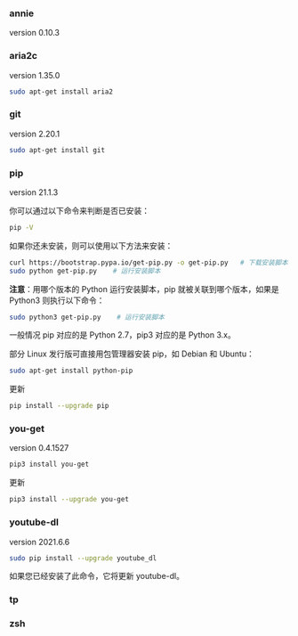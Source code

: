 ### annie

version 0.10.3

### aria2c

version 1.35.0

```bash
sudo apt-get install aria2
```

### git

version 2.20.1

```bash
sudo apt-get install git
```

### pip

version 21.1.3

你可以通过以下命令来判断是否已安装：

```bash
pip -V
```

如果你还未安装，则可以使用以下方法来安装：

```bash
curl https://bootstrap.pypa.io/get-pip.py -o get-pip.py   # 下载安装脚本
sudo python get-pip.py    # 运行安装脚本
```

**注意**：用哪个版本的 Python 运行安装脚本，pip 就被关联到哪个版本，如果是 Python3 则执行以下命令：

```bash
sudo python3 get-pip.py    # 运行安装脚本
```

一般情况 pip 对应的是 Python 2.7，pip3 对应的是 Python 3.x。

部分 Linux 发行版可直接用包管理器安装 pip，如 Debian 和 Ubuntu：

```bash
sudo apt-get install python-pip
```

更新

```bash
pip install --upgrade pip
```

### you-get

version 0.4.1527

```bash
pip3 install you-get
```

更新

```bash
pip3 install --upgrade you-get
```

### youtube-dl

version 2021.6.6

```bash
sudo pip install --upgrade youtube_dl
```

如果您已经安装了此命令，它将更新 youtube-dl。

### tp

### zsh